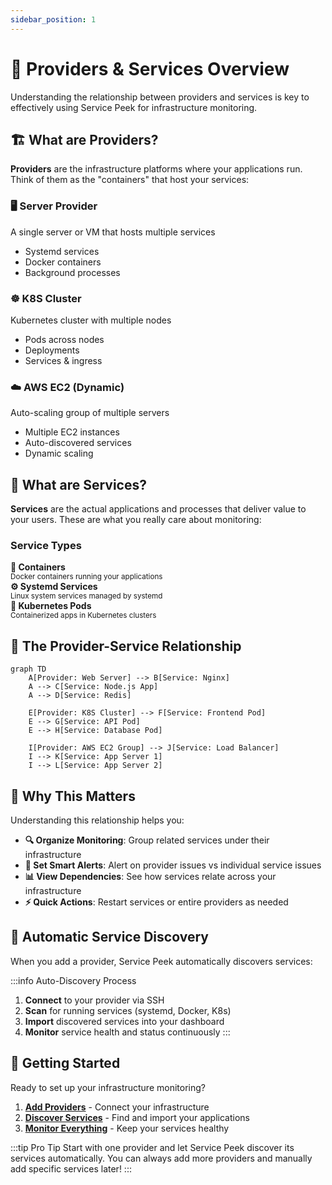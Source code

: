 ```yaml
---
sidebar_position: 1
---
```


# 🎯 Providers & Services Overview

Understanding the relationship between providers and services is key to effectively using Service Peek for infrastructure monitoring.

## 🏗️ What are Providers?

**Providers** are the infrastructure platforms where your applications run. Think of them as the "containers" that host your services:

<div style={{display: 'grid', gridTemplateColumns: 'repeat(auto-fit, minmax(280px, 1fr))', gap: '20px', margin: '30px 0'}}>
  <div style={{padding: '20px', background: 'linear-gradient(135deg, #667eea 0%, #764ba2 100%)', borderRadius: '12px', color: 'white'}}>
    <h3 style={{color: 'white', margin: '0 0 10px 0'}}>🖥️ Server Provider</h3>
    <p style={{margin: '0 0 10px 0', fontSize: '14px'}}>A single server or VM that hosts multiple services</p>
    <ul style={{margin: 0, paddingLeft: '20px', fontSize: '14px'}}>
      <li>Systemd services</li>
      <li>Docker containers</li>
      <li>Background processes</li>
    </ul>
  </div>
  
  <div style={{padding: '20px', background: 'linear-gradient(135deg, #f093fb 0%, #f5576c 100%)', borderRadius: '12px', color: 'white'}}>
    <h3 style={{color: 'white', margin: '0 0 10px 0'}}>☸️ K8S Cluster</h3>
    <p style={{margin: '0 0 10px 0', fontSize: '14px'}}>Kubernetes cluster with multiple nodes</p>
    <ul style={{margin: 0, paddingLeft: '20px', fontSize: '14px'}}>
      <li>Pods across nodes</li>
      <li>Deployments</li>
      <li>Services & ingress</li>
    </ul>
  </div>
  
  <div style={{padding: '20px', background: 'linear-gradient(135deg, #4facfe 0%, #00f2fe 100%)', borderRadius: '12px', color: 'white'}}>
    <h3 style={{color: 'white', margin: '0 0 10px 0'}}>☁️ AWS EC2 (Dynamic)</h3>
    <p style={{margin: '0 0 10px 0', fontSize: '14px'}}>Auto-scaling group of multiple servers</p>
    <ul style={{margin: 0, paddingLeft: '20px', fontSize: '14px'}}>
      <li>Multiple EC2 instances</li>
      <li>Auto-discovered services</li>
      <li>Dynamic scaling</li>
    </ul>
  </div>
</div>

## 🚀 What are Services?

**Services** are the actual applications and processes that deliver value to your users. These are what you really care about monitoring:

### Service Types

<div style={{display: 'grid', gridTemplateColumns: 'repeat(auto-fit, minmax(250px, 1fr))', gap: '15px', margin: '20px 0'}}>
  <div style={{padding: '15px', backgroundColor: '#f8f9fa', borderRadius: '8px', border: '1px solid #e9ecef'}}>
    <strong>🐳 Containers</strong><br/>
    <small>Docker containers running your applications</small>
  </div>
  <div style={{padding: '15px', backgroundColor: '#f8f9fa', borderRadius: '8px', border: '1px solid #e9ecef'}}>
    <strong>⚙️ Systemd Services</strong><br/>
    <small>Linux system services managed by systemd</small>
  </div>
  <div style={{padding: '15px', backgroundColor: '#f8f9fa', borderRadius: '8px', border: '1px solid #e9ecef'}}>
    <strong>🎯 Kubernetes Pods</strong><br/>
    <small>Containerized apps in Kubernetes clusters</small>
  </div>
</div>

## 🔄 The Provider-Service Relationship

```mermaid
graph TD
    A[Provider: Web Server] --> B[Service: Nginx]
    A --> C[Service: Node.js App]
    A --> D[Service: Redis]
    
    E[Provider: K8S Cluster] --> F[Service: Frontend Pod]
    E --> G[Service: API Pod]
    E --> H[Service: Database Pod]
    
    I[Provider: AWS EC2 Group] --> J[Service: Load Balancer]
    I --> K[Service: App Server 1]
    I --> L[Service: App Server 2]
```

## 🎯 Why This Matters

Understanding this relationship helps you:

- **🔍 Organize Monitoring**: Group related services under their infrastructure
- **🚨 Set Smart Alerts**: Alert on provider issues vs individual service issues  
- **📊 View Dependencies**: See how services relate across your infrastructure
- **⚡ Quick Actions**: Restart services or entire providers as needed

## 🔄 Automatic Service Discovery

When you add a provider, Service Peek automatically discovers services:

:::info Auto-Discovery Process
1. **Connect** to your provider via SSH
2. **Scan** for running services (systemd, Docker, K8s)
3. **Import** discovered services into your dashboard
4. **Monitor** service health and status continuously
:::

## 🚀 Getting Started

Ready to set up your infrastructure monitoring?

1. **[Add Providers](providers/add-provider)** - Connect your infrastructure
2. **[Discover Services](services/add-services)** - Find and import your applications  
3. **[Monitor Everything](../services/managing-services)** - Keep your services healthy

:::tip Pro Tip
Start with one provider and let Service Peek discover its services automatically. You can always add more providers and manually add specific services later!
:::
